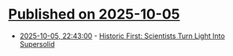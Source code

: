 # [Published on 2025-10-05](index.md)

* [2025-10-05, 22:43:00](https://soylentnews.org/article.pl?sid=25/10/04/1856221&from=rss) - [Historic First: Scientists Turn Light Into Supersolid](https://soylentnews.org/article.pl?sid=25/10/04/1856221&from=rss)

